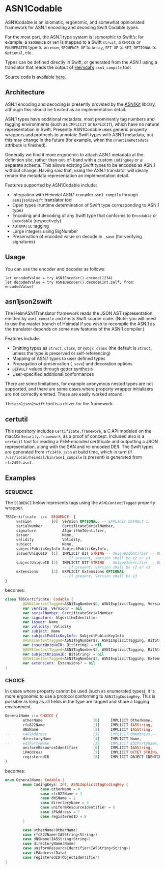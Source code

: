 # ASN1Codable

ASN1Codable is an idiomatic, ergonomic, and somewhat opinionated framework for ASN.1 encoding and decoding Swift Codable types.

For the most part, the ASN.1 type system is isomorphic to Swift’s: for example, a `SEQUENCE` or `SET` is mapped to a Swift `struct`, a `CHOICE` or `ENUMERATED` type to an `enum`, `SEQUENCE OF` to `Array`, `SET OF` to `SET`, `OPTIONAL` to `Optional`, etc.

Types can be defined directly in Swift, or generated from the ASN.1 using a translator that reads the output of [Heimdal’s](https://github.com/heimdal/heimdal) `asn1_compile` tool.

Source code is available [here](https://github.com/PADL/ASN1Codable).

## Architecture

ASN.1 encoding and decoding is presently provided by the [ASN1Kit](https://github.com/gematik/ASN1Kit) library, although this should be treated as an implementation detail.

ASN.1 types have additional metadata, most prominently tag numbers and tagging environments (such as `IMPLICIT` or `EXPLICIT`), which have no natural representation in Swift. Presently ASN1Codable uses generic property wrappers and protocols to annotate Swift types with ASN.1 metadata, but this may change in the future (for example, when the `@runtimeMetadata` attribute is finished).

Generally we find it more ergonomic to attach ASN.1 metadata at the definition site, rather than out-of-band with a custom `CodingKey` or a separate schema. This allows existing Swift types to be encoded as ASN.1 without change. Having said that, using the ASN.1 translator will ideally render the metadata representation an implementation detail.

Features supported by ASN1Codable include:

* Integration with Heimdal ASN.1 compiler `asn1_compile` through `asn1json2swift` translator tool
* Open types (runtime determination of Swift type corresponding to ASN.1 type)
* Encoding and decoding of any Swift type that conforms to `Encodable` or `Decodable` (respectively)
* `AUTOMATIC` tagging
* Large integers using BigNumber
* Preservation of encoded value on decode in `_save` (for verifying signatures)

## Usage

You can use the encoder and decoder as follows:

```
let encodedValue = try ASN1Encoder().encode(1234)
let decodedValue = try ASN1Decoder().decode(Int.self, from: encodedValue)
```

## asn1json2swift

The HeimASN1Translator framework reads the JSON AST representation emitted by `asn1_compile` and emits Swift source code. (Note: you will need to use the master branch of Heimdal if you wish to recompile the ASN.1 as the translator depends on some new features of the ASN.1 compiler.)

Features include:

* Emitting types as `struct`, `class`, or `@objc class` (the default is `struct`, unless the type is preserved or self-referencing)
* Mapping of ASN.1 types to user defined types
* Propagation of preservation (`_save`) and decoration options
* `DEFAULT` values through getter synthesis
* User-specified additional conformances

There are some limitations, for example anonymous nested types are not supported, and there are some cases where property wrapper initializers are not correctly emitted. These are easily worked around.

The `asn1json2swift` tool is a driver for the framework.

## certutil

This repository includes `Certificate.framework`, a C API modeled on the macOS `Security.framework`, as a proof of concept. Included also is a `certutil` tool for reading a PEM-encoded certificate and outputting a JSON representation, along with the SAN and re-encoded DER. The Swift types are generated from `rfc2459.json` at build time, which in turn (if `/usr/local/heimdal/bin/asn1_compile` is present) is generated from `rfc2459.asn1`.

## Examples

### SEQUENCE

The `SEQUENCE` below represents tags using the `ASN1ContextTagged` property wrapper.

```asn1
TBSCertificate  ::=  SEQUENCE  {
     version         [0]  Version OPTIONAL, -- EXPLICIT DEFAULT 1,
     serialNumber         CertificateSerialNumber,
     signature            AlgorithmIdentifier,
     issuer               Name,
     validity             Validity,
     subject              Name,
     subjectPublicKeyInfo SubjectPublicKeyInfo,
     issuerUniqueID  [1]  IMPLICIT BIT STRING -- UniqueIdentifier -- OPTIONAL,
                          -- If present, version shall be v2 or v3
     subjectUniqueID [2]  IMPLICIT BIT STRING -- UniqueIdentifier -- OPTIONAL,
                          -- If present, version shall be v2 or v3
     extensions      [3]  EXPLICIT Extensions OPTIONAL
                          -- If present, version shall be v3
}
```

becomes:

```swift
class TBSCertificate: Codable {
        @ASN1ContextTagged<ASN1TagNumber$0, ASN1ExplicitTagging, Version?>
        var version: Version? = nil
        var serialNumber: CertificateSerialNumber
        var signature: AlgorithmIdentifier
        var issuer: Name
        var validity: Validity
        var subject: Name
        var subjectPublicKeyInfo: SubjectPublicKeyInfo
        @ASN1ContextTagged<ASN1TagNumber$1, ASN1ImplicitTagging, BitString?>
        var issuerUniqueID: BitString? = nil
        @ASN1ContextTagged<ASN1TagNumber$2, ASN1ImplicitTagging, BitString?>
        var subjectUniqueID: BitString? = nil
        @ASN1ContextTagged<ASN1TagNumber$3, ASN1ExplicitTagging, Extensions?>
        var extensions: Extensions? = nil
}
```

### CHOICE

In cases where property cannot be used (such as enumerated types), it is more ergonomic to use a protocol conforming to `ASN1TagCodingKey`. This is possible as long as all fields in the type are tagged and share a tagging environment.

```asn1
GeneralName ::= CHOICE {
        otherName                       [0]     IMPLICIT OtherName,
        rfc822Name                      [1]     IMPLICIT IA5String,
        dNSName                         [2]     IMPLICIT IA5String,
--      x400Address                     [3]     IMPLICIT ORAddress,--
        directoryName                   [4]     IMPLICIT Name,
--      ediPartyName                    [5]     IMPLICIT EDIPartyName, --
        uniformResourceIdentifier       [6]     IMPLICIT IA5String,
        iPAddress                       [7]     IMPLICIT OCTET STRING,
        registeredID                    [8]     IMPLICIT OBJECT IDENTIFIER
}
```

becomes:

```swift
enum GeneralName: Codable {
        enum CodingKeys: Int, ASN1ImplicitTagCodingKey {
                case otherName = 0
                case rfc822Name = 1
                case dNSName = 2
                case directoryName = 4
                case uniformResourceIdentifier = 6
                case iPAddress = 7
                case registeredID = 8
        }

        case otherName(OtherName)
        case rfc822Name(IA5String<String>)
        case dNSName(IA5String<String>)
        case directoryName(Name)
        case uniformResourceIdentifier(IA5String<String>)
        case iPAddress(Data)
        case registeredID(ObjectIdentifier)
}
```

